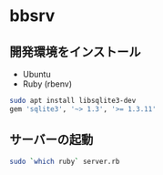 # bbsrv

## 開発環境をインストール

- Ubuntu
- Ruby (rbenv)

```sh
sudo apt install libsqlite3-dev
gem 'sqlite3', '~> 1.3', '>= 1.3.11'
```

## サーバーの起動

```sh
sudo `which ruby` server.rb
```

